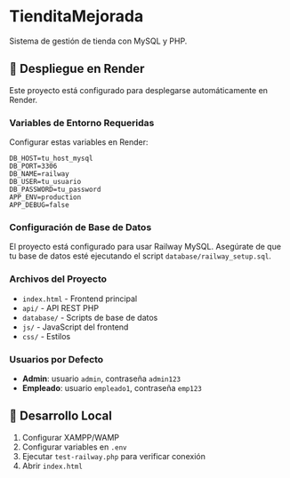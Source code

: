 # TienditaMejorada

Sistema de gestión de tienda con MySQL y PHP.

## 🚀 Despliegue en Render

Este proyecto está configurado para desplegarse automáticamente en Render.

### Variables de Entorno Requeridas

Configurar estas variables en Render:

```
DB_HOST=tu_host_mysql
DB_PORT=3306
DB_NAME=railway
DB_USER=tu_usuario
DB_PASSWORD=tu_password
APP_ENV=production
APP_DEBUG=false
```

### Configuración de Base de Datos

El proyecto está configurado para usar Railway MySQL. Asegúrate de que tu base de datos esté ejecutando el script `database/railway_setup.sql`.

### Archivos del Proyecto

- `index.html` - Frontend principal
- `api/` - API REST PHP
- `database/` - Scripts de base de datos
- `js/` - JavaScript del frontend
- `css/` - Estilos

### Usuarios por Defecto

- **Admin**: usuario `admin`, contraseña `admin123`
- **Empleado**: usuario `empleado1`, contraseña `emp123`

## 📝 Desarrollo Local

1. Configurar XAMPP/WAMP
2. Configurar variables en `.env`
3. Ejecutar `test-railway.php` para verificar conexión
4. Abrir `index.html`
